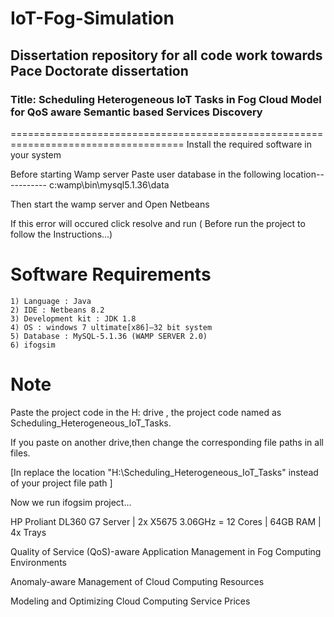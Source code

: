 # IoT-Fog-Simulation
## Dissertation repository for all code work towards Pace Doctorate dissertation
### Title: Scheduling Heterogeneous IoT Tasks in Fog Cloud Model for QoS aware Semantic based Services Discovery
====================================================================================
Install the required software in your system

Before starting Wamp server Paste user database in the following location----------- c:wamp\bin\mysql5.1.36\data

Then start the wamp server  and Open Netbeans

If this error will occured click resolve and run ( Before run the project to follow the Instructions...)

Software Requirements
======================

	1) Language : Java 
	2) IDE : Netbeans 8.2 
	3) Development kit : JDK 1.8 
	4) OS : windows 7 ultimate[x86]—32 bit system 
	5) Database : MySQL-5.1.36 (WAMP SERVER 2.0) 
	6) ifogsim

Note
====

Paste the project code in the H: drive , the project code named as   Scheduling_Heterogeneous_IoT_Tasks.

If you paste on another drive,then change the corresponding file paths in all files.

[In replace the location "H:\Scheduling_Heterogeneous_IoT_Tasks" instead of your project file path ]
		 

Now we run ifogsim project...

HP Proliant DL360 G7 Server | 2x X5675 3.06GHz = 12 Cores | 64GB RAM | 4x Trays

Quality of Service (QoS)-aware Application Management in Fog Computing Environments

Anomaly-aware Management of Cloud Computing Resources

Modeling and Optimizing Cloud Computing Service Prices
